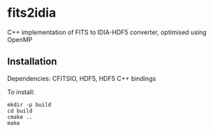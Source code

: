 # fits2idia

C++ implementation of FITS to IDIA-HDF5 converter, optimised using OpenMP

## Installation

Dependencies: CFITSIO, HDF5, HDF5 C++ bindings

To install:

    mkdir -p build
    cd build
    cmake ..
    make
